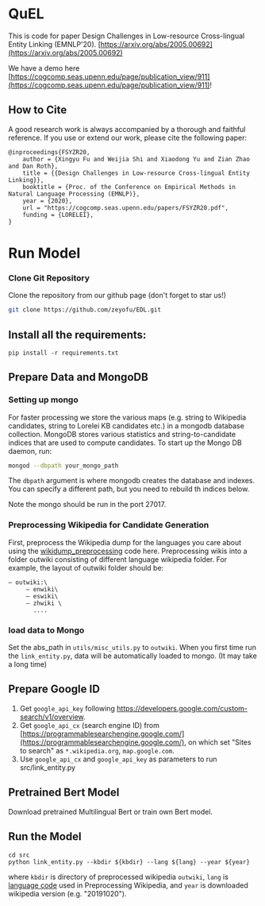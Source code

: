 # QuEL

This is code for paper Design Challenges in Low-resource Cross-lingual Entity Linking (EMNLP'20). [https://arxiv.org/abs/2005.00692](https://arxiv.org/abs/2005.00692)

We have a demo here [https://cogcomp.seas.upenn.edu/page/publication_view/911](https://cogcomp.seas.upenn.edu/page/publication_view/911)!

## How to Cite

A good research work is always accompanied by a thorough and faithful reference. If you use or extend our work, please cite the following paper:

```
@inproceedings{FSYZR20,
    author = {Xingyu Fu and Weijia Shi and Xiaodong Yu and Zian Zhao and Dan Roth},
    title = {{Design Challenges in Low-resource Cross-lingual Entity Linking}},
    booktitle = {Proc. of the Conference on Empirical Methods in Natural Language Processing (EMNLP)},
    year = {2020},
    url = "https://cogcomp.seas.upenn.edu/papers/FSYZR20.pdf",
    funding = {LORELEI},
}
```

# Run Model

### Clone Git Repository

Clone the repository from our github page (don't forget to star us!)
```bash
git clone https://github.com/zeyofu/EDL.git
```
## Install all the requirements:

```
pip install -r requirements.txt
```


## Prepare Data and MongoDB
### Setting up mongo
For faster processing we store the various maps (e.g. string to Wikipedia candidates, string to Lorelei KB candidates etc.) in a mongodb database collection. MongoDB stores various statistics and string-to-candidate indices that are used to compute candidates. To start up the Mongo DB daemon, run: 
```bash
mongod --dbpath your_mongo_path
``` 
The `dbpath` argument is where mongodb creates the database and indexes. You can specify a different path, but you need to rebuild th indices below. 

Note the mongo should be run in the port 27017. 

### Preprocessing Wikipedia for Candidate Generation
First, preprocess the Wikipedia dump for the languages you care about using the [wikidump_preprocessing](https://github.com/shyamupa/wikidump_preprocessing) code here. Preprocessing wikis into a folder outwiki consisting of different language wikipedia folder. For example, the layout of outwiki folder should be:
```
– outwiki:\
     – enwiki\
     – eswiki\
     – zhwiki \
       ....
```
### load data to Mongo
Set the abs_path in `utils/misc_utils.py` to `outwiki`. When you first time run the `link_entity.py`, data will be automatically loaded to mongo. (It may take a long time)


## Prepare Google ID
1. Get `google_api_key` following https://developers.google.com/custom-search/v1/overview. 
2. Get `google_api_cx` (search engine ID) from [https://programmablesearchengine.google.com/](https://programmablesearchengine.google.com/), on which set "Sites to search" as `*.wikipedia.org`, `map.google.com`. 
3. Use `google_api_cx` and `google_api_key` as parameters to run src/link_entity.py

## Pretrained Bert Model
Download pretrained Multilingual Bert or train own Bert model.


## Run the Model

```
cd src
python link_entity.py --kbdir ${kbdir} --lang ${lang} --year ${year}
```
where `kbdir` is directory of preprocessed wikipedia `outwiki`, `lang` is [language code](https://en.wikipedia.org/wiki/List_of_ISO_639-1_codes) used in Preprocessing Wikipedia, and `year` is downloaded wikipedia version (e.g. "20191020").



